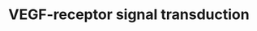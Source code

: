 ---
annotations:
- id: PW:0000243
  parent: regulatory pathway
  type: Pathway Ontology
  value: vascular endothelial growth factor signaling pathway
authors:
- MLW2011
- MaintBot
- Khanspers
- Mkutmon
- Ddigles
- Eweitz
description: VEGF Signal transduction in haematopoeitic stem cells, macrophages, monocyten,
  vascular endothelium and lymphatic endothelium.
last-edited: 2021-05-16
organisms:
- Rattus norvegicus
redirect_from:
- /index.php/Pathway:WP1965
- /instance/WP1965
- /instance/WP1965_rr117027
revision: r117027
schema-jsonld:
- '@context': https://schema.org/
  '@id': https://wikipathways.github.io/pathways/WP1965.html
  '@type': Dataset
  creator:
    '@type': Organization
    name: WikiPathways
  description: VEGF Signal transduction in haematopoeitic stem cells, macrophages,
    monocyten, vascular endothelium and lymphatic endothelium.
  keywords:
  - Akt/PKB
  - BAD
  - Caspase 9
  - DAG
  - FAK
  - GRB2
  - HSP27
  - IP3
  - MAPKAPK2/3
  - PI3K
  - PIP2
  - PIP3
  - PKC
  - PXN
  - PlGF
  - Plcg1
  - RAC
  - Raf
  - Ras
  - SHC
  - SPK
  - Sck
  - Src
  - VEGF-A
  - VEGF-B
  - VEGF-C
  - VEGF-D
  - VRAP
  - eNOS
  - p38MAPK
  - p42 MAPK
  - p44 MAPK
  license: CC0
  name: VEGF-receptor signal transduction
seo: CreativeWork
title: VEGF-receptor signal transduction
wpid: WP1965
---